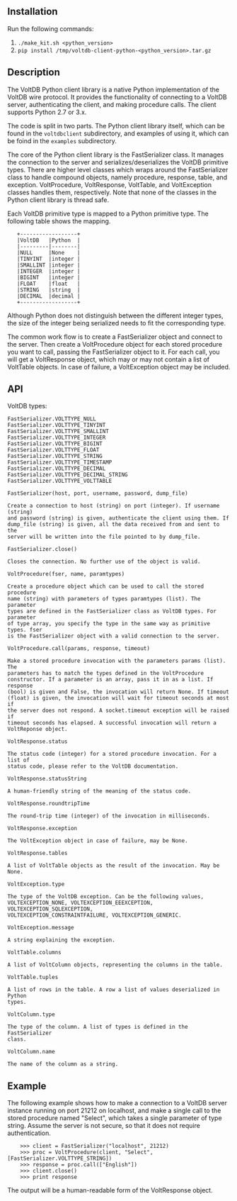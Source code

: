 ## Installation

Run the following commands:
1. `./make_kit.sh <python_version>`
2. `pip install /tmp/voltdb-client-python-<python_version>.tar.gz`

## Description

The VoltDB Python client library is a native Python implementation of the VoltDB
wire protocol. It provides the functionality of connecting to a VoltDB server,
authenticating the client, and making procedure calls.  The client supports
Python 2.7 or 3.x.

The code is split in two parts. The Python client library itself,
which can be found in the `voltdbclient` subdirectory, and examples of
using it, which can be foind in the `examples` subdirectory.

The core of the Python client library is the FastSerializer class. It manages
the connection to the server and serializes/deserializes the VoltDB primitive
types. There are higher level classes which wraps around the FastSerializer
class to handle compound objects, namely procedure, response, table, and
exception. VoltProcedure, VoltResponse, VoltTable, and VoltException classes
handles them, respectively. Note that none of the classes in the Python client
library is thread safe.

Each VoltDB primitive type is mapped to a Python primitive type. The following
table shows the mapping.

```
   +------------------+
   |VoltDB   |Python  |
   |---------|--------|
   |NULL     |None    |
   |TINYINT  |integer |
   |SMALLINT |integer |
   |INTEGER  |integer |
   |BIGINT   |integer |
   |FLOAT    |float   |
   |STRING   |string  |
   |DECIMAL  |decimal |
   +------------------+
```

Although Python does not distinguish between the different integer types, the
size of the integer being serialized needs to fit the corresponding type.

The common work flow is to create a FastSerializer object and connect to the
server. Then create a VoltProcedure object for each stored procedure you want to
call, passing the FastSerializer object to it. For each call, you will get a
VoltResponse object, which may or may not contain a list of VoltTable
objects. In case of failure, a VoltException object may be included.


## API

VoltDB types:
```
FastSerializer.VOLTTYPE_NULL
FastSerializer.VOLTTYPE_TINYINT
FastSerializer.VOLTTYPE_SMALLINT
FastSerializer.VOLTTYPE_INTEGER
FastSerializer.VOLTTYPE_BIGINT
FastSerializer.VOLTTYPE_FLOAT
FastSerializer.VOLTTYPE_STRING
FastSerializer.VOLTTYPE_TIMESTAMP
FastSerializer.VOLTTYPE_DECIMAL
FastSerializer.VOLTTYPE_DECIMAL_STRING
FastSerializer.VOLTTYPE_VOLTTABLE
```

`FastSerializer(host, port, username, password, dump_file)`
    
    Create a connection to host (string) on port (integer). If username (string)
    and password (string) is given, authenticate the client using them. If
    dump_file (string) is given, all the data received from and sent to the
    server will be written into the file pointed to by dump_file.

`FastSerializer.close()`
    
    Closes the connection. No further use of the object is valid.

`VoltProcedure(fser, name, paramtypes)`
    
    Create a procedure object which can be used to call the stored procedure
    name (string) with parameters of types paramtypes (list). The parameter
    types are defined in the FastSerializer class as VoltDB types. For parameter
    of type array, you specify the type in the same way as primitive types. fser
    is the FastSerializer object with a valid connection to the server.

`VoltProcedure.call(params, response, timeout)`
    
    Make a stored procedure invocation with the parameters params (list). The
    parameters has to match the types defined in the VoltProcedure
    constructor. If a parameter is an array, pass it in as a list. If response
    (bool) is given and False, the invocation will return None. If timeout
    (float) is given, the invocation will wait for timeout seconds at most if
    the server does not respond. A socket.timeout exception will be raised if
    timeout seconds has elapsed. A successful invocation will return a
    VoltReponse object.

`VoltResponse.status`
    
    The status code (integer) for a stored procedure invocation. For a list of
    status code, please refer to the VoltDB documentation.

`VoltResponse.statusString`
    
    A human-friendly string of the meaning of the status code.

`VoltResponse.roundtripTime`
    
    The round-trip time (integer) of the invocation in milliseconds.

`VoltResponse.exception`
    
    The VoltException object in case of failure, may be None.

`VoltResponse.tables`
    
    A list of VoltTable objects as the result of the invocation. May be None.

`VoltException.type`
    
    The type of the VoltDB exception. Can be the following values,
    VOLTEXCEPTION_NONE, VOLTEXCEPTION_EEEXCEPTION, VOLTEXCEPTION_SQLEXCEPTION,
    VOLTEXCEPTION_CONSTRAINTFAILURE, VOLTEXCEPTION_GENERIC.

`VoltException.message`
    
    A string explaining the exception.

`VoltTable.columns`
    
    A list of VoltColumn objects, representing the columns in the table.

`VoltTable.tuples`
    
    A list of rows in the table. A row a list of values deserialized in Python
    types.

`VoltColumn.type`
    
    The type of the column. A list of types is defined in the FastSerializer
    class.

`VoltColumn.name`
    
    The name of the column as a string.


## Example

The following example shows how to make a connection to a VoltDB server instance
running on port 21212 on localhost, and make a single call to the stored
procedure named "Select", which takes a single parameter of type string. Assume
the server is not secure, so that it does not require authentication.

```
    >>> client = FastSerializer("localhost", 21212)
    >>> proc = VoltProcedure(client, "Select", [FastSerializer.VOLTTYPE_STRING])
    >>> response = proc.call(["English"])
    >>> client.close()
    >>> print response
```

The output will be a human-readable form of the VoltResponse object.
